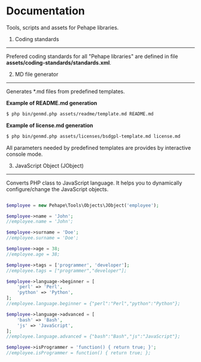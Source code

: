 Documentation
======

Tools, scripts and assets for Pehape libraries.

1. Coding standards
------------
Prefered coding standards for all "Pehape libraries" are defined in file **assets/coding-standards/standards.xml**.

2. MD file generator
------------
Generates *.md files from predefined templates.

**Example of README.md generation**

```sh
$ php bin/genmd.php assets/readme/template.md README.md
```

**Example of license.md generation**

```sh
$ php bin/genmd.php assets/licenses/bsdgpl-template.md license.md
```

All parameters needed by predefined templates are provides by interactive console mode.

3. JavaScript Object (JObject)
------------
Converts PHP class to JavaScript language. It helps you to dynamically configure/change the JavaScript objects. 

```php

$employee = new Pehape\Tools\Objects\JObject('employee');

$employee->name = 'John';
//employee.name = 'John';

$employee->surname = 'Doe';
//employee.surname = 'Doe';

$employee->age = 38;
//employee.age = 38;

$employee->tags = ['programmer', 'developer'];
//employee.tags = ["programmer","developer"];

$employee->language->beginner = [
    'perl' => 'Perl',
    'python' => 'Python',
];
//employee.language.beginner = {"perl":"Perl","python":"Python"};

$employee->language->advanced = [
    'bash' => 'Bash',
    'js' => 'JavaScript',
];
//employee.language.advanced = {"bash":"Bash","js":"JavaScript"};

$employee->isProgrammer = 'function() { return true; }';
//employee.isProgrammer = function() { return true; };

```
